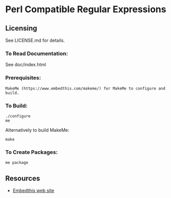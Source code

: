 Perl Compatible Regular Expressions
===

Licensing
---
See LICENSE.md for details.

### To Read Documentation:

  See doc/index.html

### Prerequisites:

    MakeMe (https://www.embedthis.com/makeme/) for MakeMe to configure and build.

### To Build:

    ./configure
    me

Alternatively to build MakeMe:

    make

### To Create Packages:

    me package

Resources
---
  - [Embedthis web site](https://www.embedthis.com/)
